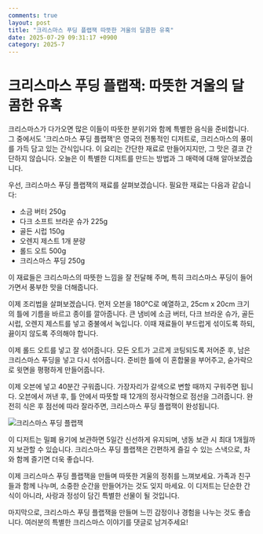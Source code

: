 ```yaml
---
comments: true
layout: post
title: "크리스마스 푸딩 플랩잭 따뜻한 겨울의 달콤한 유혹"
date: 2025-07-29 09:31:17 +0900
category: 2025-7
---
```


# 크리스마스 푸딩 플랩잭: 따뜻한 겨울의 달콤한 유혹

크리스마스가 다가오면 많은 이들이 따뜻한 분위기와 함께 특별한 음식을 준비합니다. 그 중에서도 '크리스마스 푸딩 플랩잭'은 영국의 전통적인 디저트로, 크리스마스의 풍미를 가득 담고 있는 간식입니다. 이 요리는 간단한 재료로 만들어지지만, 그 맛은 결코 간단하지 않습니다. 오늘은 이 특별한 디저트를 만드는 방법과 그 매력에 대해 알아보겠습니다.

우선, 크리스마스 푸딩 플랩잭의 재료를 살펴보겠습니다. 필요한 재료는 다음과 같습니다:

- 소금 버터 250g
- 다크 소프트 브라운 슈가 225g
- 골든 시럽 150g
- 오렌지 제스트 1개 분량
- 롤드 오트 500g
- 크리스마스 푸딩 250g

이 재료들은 크리스마스의 따뜻한 느낌을 잘 전달해 주며, 특히 크리스마스 푸딩이 들어가면서 풍부한 맛을 더해줍니다. 

이제 조리법을 살펴보겠습니다. 먼저 오븐을 180°C로 예열하고, 25cm x 20cm 크기의 틀에 기름을 바르고 종이를 깔아줍니다. 큰 냄비에 소금 버터, 다크 브라운 슈가, 골든 시럽, 오렌지 제스트를 넣고 중불에서 녹입니다. 이때 재료들이 부드럽게 섞이도록 하되, 끓이지 않도록 주의해야 합니다. 

이제 롤드 오트를 넣고 잘 섞어줍니다. 모든 오트가 고르게 코팅되도록 저어준 후, 남은 크리스마스 푸딩을 넣고 다시 섞어줍니다. 준비한 틀에 이 혼합물을 부어주고, 숟가락으로 윗면을 평평하게 만들어줍니다. 

이제 오븐에 넣고 40분간 구워줍니다. 가장자리가 갈색으로 변할 때까지 구워주면 됩니다. 오븐에서 꺼낸 후, 틀 안에서 따뜻할 때 12개의 정사각형으로 점선을 그려줍니다. 완전히 식은 후 점선에 따라 잘라주면, 크리스마스 푸딩 플랩잭이 완성됩니다.

![크리스마스 푸딩 플랩잭](https://www.themealdb.com/images/media/meals/vvusxs1483907034.jpg)

이 디저트는 밀폐 용기에 보관하면 5일간 신선하게 유지되며, 냉동 보관 시 최대 1개월까지 보관할 수 있습니다. 크리스마스 푸딩 플랩잭은 간편하게 즐길 수 있는 스낵으로, 차와 함께 즐기면 더욱 좋습니다. 

이제 크리스마스 푸딩 플랩잭을 만들며 따뜻한 겨울의 정취를 느껴보세요. 가족과 친구들과 함께 나누며, 소중한 순간을 만들어가는 것도 잊지 마세요. 이 디저트는 단순한 간식이 아니라, 사랑과 정성이 담긴 특별한 선물이 될 것입니다. 

마지막으로, 크리스마스 푸딩 플랩잭을 만들며 느낀 감정이나 경험을 나누는 것도 좋습니다. 여러분의 특별한 크리스마스 이야기를 댓글로 남겨주세요!